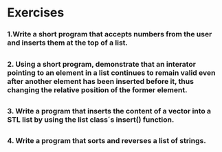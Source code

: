 # Exercises

### 1.Write a short program that accepts numbers from the user and inserts them at the top of a list.

##
### 2. Using a short program, demonstrate that an interator pointing to an element in a **list** continues to remain valid even after another element has been inserted before it, thus changing the relative position of the former element.

##
### 3. Write a program that inserts the content of a vector into a STL list by using the **list** class´s **insert()** function.

##
### 4. Write a program that sorts and reverses a list of strings.
